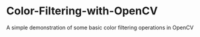 # Color-Filtering-with-OpenCV
A simple demonstration of some basic color filtering operations in OpenCV
